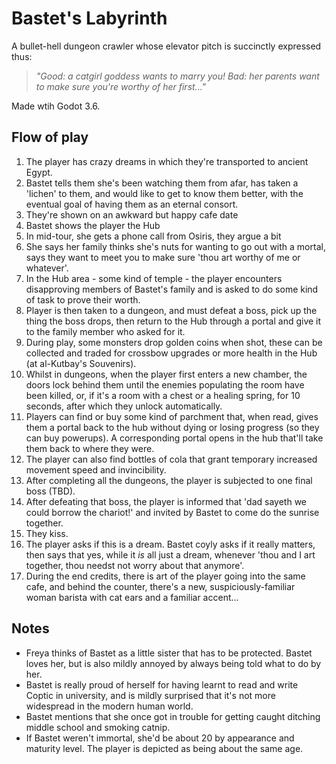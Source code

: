 # Bastet's Labyrinth
A bullet-hell dungeon crawler whose elevator pitch is succinctly expressed thus:
> _"Good: a catgirl goddess wants to marry you! Bad: her parents want to make sure you're worthy of her first..."_

Made wtih Godot 3.6.

## Flow of play
1. The player has crazy dreams in which they're transported to ancient Egypt.
2. Bastet tells them she's been watching them from afar, has taken a 'lichen' to them, and would like to get to know them better, with the eventual goal of having them as an eternal consort.
3. They're shown on an awkward but happy cafe date
4. Bastet shows the player the Hub
5. In mid-tour, she gets a phone call from Osiris, they argue a bit
6. She says her family thinks she's nuts for wanting to go out with a mortal, says they want to meet you to make sure 'thou art worthy of me or whatever'.
7. In the Hub area - some kind of temple - the player encounters disapproving members of Bastet's family and is asked to do some kind of task to prove their worth.
8. Player is then taken to a dungeon, and must defeat a boss, pick up the thing the boss drops, then return to the Hub through a portal and give it to the family member who asked for it.
9. During play, some monsters drop golden coins when shot, these can be collected and traded for crossbow upgrades or more health in the Hub (at al-Kutbay's Souvenirs).
10. Whilst in dungeons, when the player first enters a new chamber, the doors lock behind them until the enemies populating the room have been killed, or, if it's a room with a chest or a healing spring, for 10 seconds, after which they unlock automatically.
11. Players can find or buy some kind of parchment that, when read, gives them a portal back to the hub without dying or losing progress (so they can buy powerups).  A corresponding portal opens in the hub that'll take them back to where they were.
12. The player can also find bottles of cola that grant temporary increased movement speed and invincibility.
13. After completing all the dungeons, the player is subjected to one final boss (TBD).
14. After defeating that boss, the player is informed that 'dad sayeth we could borrow the chariot!' and invited by Bastet to come do the sunrise together.
15. They kiss.
16. The player asks if this is a dream. Bastet coyly asks if it really matters, then says that yes, while it _is_ all just a dream, whenever 'thou and I art together, thou needst not worry about that anymore'.
17. During the end credits, there is art of the player going into the same cafe, and behind the counter, there's a new, suspiciously-familiar woman barista with cat ears and a familiar accent...

## Notes
- Freya thinks of Bastet as a little sister that has to be protected.  Bastet loves her, but is also mildly annoyed by always being told what to do by her.
- Bastet is really proud of herself for having learnt to read and write Coptic in university, and is mildly surprised that it's not more widespread in the modern human world.
- Bastet mentions that she once got in trouble for getting caught ditching middle school and smoking catnip.
- If Bastet weren't immortal, she'd be about 20 by appearance and maturity level.  The player is depicted as being about the same age.
